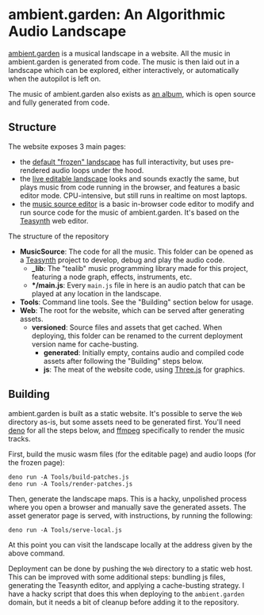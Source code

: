 # ambient.garden: An Algorithmic Audio Landscape

[ambient.garden](https://ambient.garden/) is a musical landscape in a website. All the music in ambient.garden is generated from code. The music is then laid out in a landscape which can be explored, either interactively, or automatically when the autopilot is left on.

The music of ambient.garden also exists as [an album](https://github.com/pac-dev/AmbientGardenAlbum), which is open source and fully generated from code.

## Structure

The website exposes 3 main pages:

- the [default "frozen" landscape](https://ambient.garden/) has full interactivity, but uses pre-rendered audio loops under the hood.
- the [live editable landscape](https://ambient.garden/edit) looks and sounds exactly the same, but plays music from code running in the browser, and features a basic editor mode. CPU-intensive, but still runs in realtime on most laptops.
- the [music source editor](https://ambient.garden/patches) is a basic in-browser code editor to modify and run source code for the music of ambient.garden. It's based on the [Teasynth](https://github.com/pac-dev/Teasynth) web editor.

The structure of the repository

- **MusicSource**: The code for all the music. This folder can be opened as a [Teasynth](https://github.com/pac-dev/Teasynth) project to develop, debug and play the audio code.
	- **_lib**: The "tealib" music programming library made for this project, featuring a node graph, effects, instruments, etc.
	- **\*/main.js**: Every `main.js` file in here is an audio patch that can be played at any location in the landscape.
- **Tools**: Command line tools. See the "Building" section below for usage.
- **Web**: The root for the website, which can be served after generating assets.
	- **versioned**: Source files and assets that get cached. When deploying, this folder can be renamed to the current deployment version name for cache-busting.
		- **generated**: Initially empty, contains audio and compiled code assets after following the "Building" steps below.
		- **js**: The meat of the website code, using [Three.js](https://threejs.org/) for graphics.

## Building

ambient.garden is built as a static website. It's possible to serve the `Web` directory as-is, but some assets need to be generated first. You'll need [deno](https://github.com/denoland/deno/releases) for all the steps below, and [ffmpeg](https://ffmpeg.org/download.html) specifically to render the music tracks.

First, build the music wasm files (for the editable page) and audio loops (for the frozen page):

	deno run -A Tools/build-patches.js
	deno run -A Tools/render-patches.js

Then, generate the landscape maps. This is a hacky, unpolished process where you open a browser and manually save the generated assets. The asset generator page is served, with instructions, by running the following:

	deno run -A Tools/serve-local.js

At this point you can visit the landscape locally at the address given by the above command.

Deployment can be done by pushing the `Web` directory to a static web host. This can be improved with some additional steps: bundling js files, generating the Teasynth editor, and applying a cache-busting strategy. I have a hacky script that does this when deploying to the `ambient.garden` domain, but it needs a bit of cleanup before adding it to the repository.
